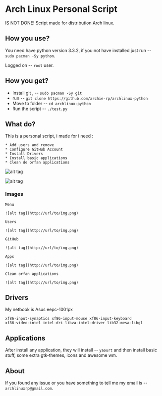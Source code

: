 Arch Linux Personal Script
===========================

IS NOT DONE!
Script made for distribution Arch linux.


How you use?
-------

You need have python version 3.3.2, if you not have installed just run -- `sudo pacman -Sy python`.

Logged on -- `root` user.

How you get?
-------

* Install git , -- `sudo pacman -Sy git`
* run -- `git clone https://github.com/archie-rp/archlinux-python`
* Move to folder -- `cd archlinux-python`
* Run the script -- `./test.py`
 
What do?
------------

This is a personal script, i made for i need :

    * Add users and remove 
    * Configure GitHub Account
    * Install Drivers 
    * Install basic applications
    * Clean de orfan applications


![alt tag](http://url/to/img.png)

![alt tag](https://raw.github.com/username/projectname/branch/path/to/img.png)


### Images 

    Menu 

    ![alt tag](http://url/to/img.png)

    Users

    ![alt tag](http://url/to/img.png)

    GitHub

    ![alt tag](http://url/to/img.png)

    Apps

    ![alt tag](http://url/to/img.png)

    Clean orfan applications

    ![alt tag](http://url/to/img.png)

Drivers
----------

My netbook is Asus eepc-1001px

    xf86-input-synaptics xf86-input-mouse xf86-input-keyboard 
    xf86-video-intel intel-dri libva-intel-driver lib32-mesa-libgl

Applications
----------

After install any application, they will install -- `yaourt` and then install 
basic stuff, some extra gtk-themes, icons and awesome wm.

About
------------

If you found any issue or you have something to tell me
my email is  -- `archlinuxrp@gmail.com`.

